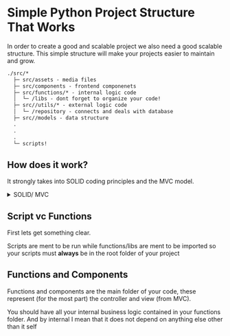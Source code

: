 # Simple Python Project Structure That Works

In order to create a good and scalable project we also need a good scalable structure. This simple structure will make your projects easier to maintain and grow.

```graphql
./src/* 
  ├─ src/assets - media files
  ├─ src/components - frontend componenets
  ├─ src/functions/* - internal logic code
  │  └─ /libs - dont forget to organize your code!
  ├─ src//utils/* - external logic code
  │  └─ /repository - connects and deals with database
  ├─ src//models - data structure
  .
  .
  .
  └─ scripts!
```

## How does it work?

It strongly takes into SOLID coding principles and the MVC model.

<details>
<summary>SOLID/ MVC</summary>

### SOLID
**S**ingle-Responsibility Principle

**O**pen-Closed Principle

**L**iskov Substitution Principle

**I**nterface Segregation Principle

**D**ependency inversion Principle

<sup>If you would like to learn more about SOLID principles applied in python please read my post on this!</sup>

### MVC

- Model defines the data structure
- View defines what will be shown to the UI
- Controller contains the business logic

<sup>I sould also have a post about MVC as well!</sup>

</details>

## Script vc Functions

First lets get something clear.

Scripts are ment to be run while functions/libs are ment to be imported so your scripts must **always** be in the root folder of your project

## Functions and Components

Functions and components are the main folder of your code, these represent (for the most part) the controller and view (from MVC).

You should have all your internal business logic contained in your functions folder. And by internal I mean that it does not depend on anything else other than it self

